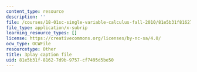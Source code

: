 ```yaml
---
content_type: resource
description: ''
file: /courses/18-01sc-single-variable-calculus-fall-2010/81e5b31f81627d9b9757cf7495d5be50_1RLctDS2hUQ.srt
file_type: application/x-subrip
learning_resource_types: []
license: https://creativecommons.org/licenses/by-nc-sa/4.0/
ocw_type: OCWFile
resourcetype: Other
title: 3play caption file
uid: 81e5b31f-8162-7d9b-9757-cf7495d5be50
---
```

